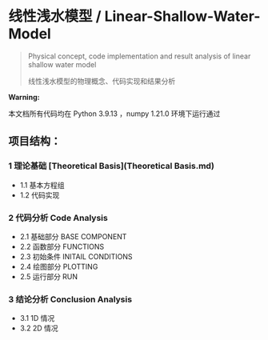 # 线性浅水模型 / Linear-Shallow-Water-Model

> Physical concept, code implementation and result analysis of linear shallow water model
> 
> 线性浅水模型的物理概念、代码实现和结果分析

**Warning:**

本文档所有代码均在 Python 3.9.13 ，numpy 1.21.0 环境下运行通过

## 项目结构：

### 1 理论基础 [Theoretical Basis](Theoretical Basis.md)

- 1.1 基本方程组
- 1.2 代码实现

### 2 代码分析 Code Analysis

- 2.1 基础部分 BASE COMPONENT
- 2.2 函数部分 FUNCTIONS
- 2.3 初始条件 INITAIL CONDITIONS
- 2.4 绘图部分 PLOTTING
- 2.5 运行部分 RUN

### 3 结论分析 Conclusion Analysis

- 3.1 1D 情况
- 3.2 2D 情况
